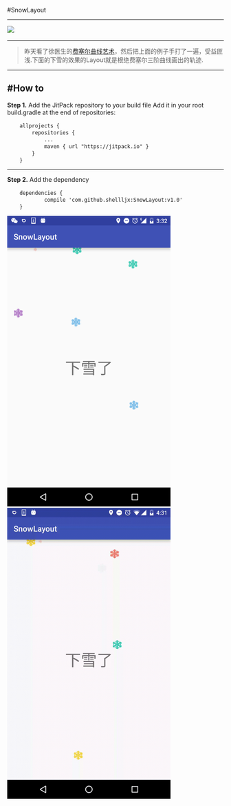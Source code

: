 #SnowLayout

---

![](https://jitpack.io/v/shellljx/SnowLayout.svg)

---

> 昨天看了徐医生的[费塞尔曲线艺术](https://github.com/xuyisheng/BezierArt)，然后把上面的例子手打了一遍，受益匪浅.下面的下雪的效果的Layout就是根绝费塞尔三阶曲线画出的轨迹.

---
#How to
---
**Step 1.**  Add the JitPack repository to your build file
Add it in your root build.gradle at the end of repositories:
```
	allprojects {
		repositories {
			...
			maven { url "https://jitpack.io" }
		}
	}
```
---
**Step 2.** Add the dependency
```
	dependencies {
	        compile 'com.github.shellljx:SnowLayout:v1.0'
	}
```

<img src="./design/snow.png" width="380px"/>
<img src="./design/snow.gif" width="380"/>
